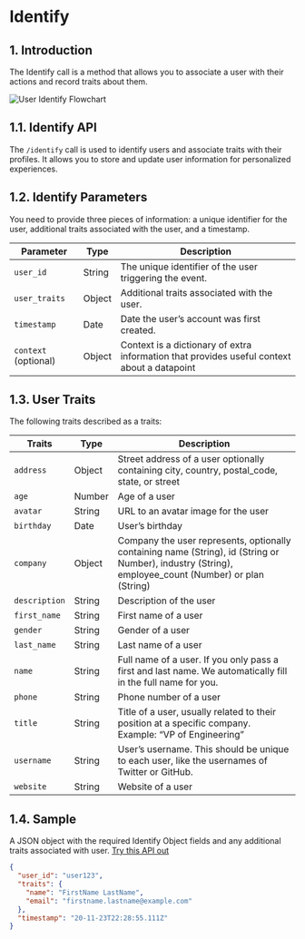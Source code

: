 # Identify

## 1. Introduction

The Identify call is a method that allows you to associate a user with their actions and record traits about them.

![User Identify Flowchart](/img/docs/identify-flowchart.png)

## 1.1. Identify API

The `/identify` call is used to identify users and associate traits with their profiles. It allows you to store and update user information for personalized experiences.

## 1.2. Identify Parameters

You need to provide three pieces of information: a unique identifier for the user, additional traits associated with the user, and a timestamp.

| Parameter       | Type   | Description                                                      |
|-----------------|--------|------------------------------------------------------------------|
| `user_id`       | String | The unique identifier of the user triggering the event.          |
| `user_traits`   | Object | Additional traits associated with the user.                      |
| `timestamp`     | Date   | Date the user’s account was first created.                       |
| `context` (optional) | Object | Context is a dictionary of extra information that provides useful context about a datapoint |

## 1.3. User Traits

The following traits described as a traits:

| Traits          | Type   | Description                                                      |
|-----------------|--------|------------------------------------------------------------------|
| `address`       | Object | Street address of a user optionally containing city, country, postal_code, state, or street |
| `age`           | Number | Age of a user                                                    |
| `avatar`        | String | URL to an avatar image for the user                              |
| `birthday`      | Date   | User’s birthday                                                  |
| `company`       | Object | Company the user represents, optionally containing name (String), id (String or Number), industry (String), employee_count (Number) or plan (String) |
| `description`   | String | Description of the user                                          |
| `first_name`    | String | First name of a user                                             |
| `gender`        | String | Gender of a user                                                 |
| `last_name`     | String | Last name of a user                                              |
| `name`          | String | Full name of a user. If you only pass a first and last name. We automatically fill in the full name for you. |
| `phone`         | String | Phone number of a user                                           |
| `title`         | String | Title of a user, usually related to their position at a specific company. Example: “VP of Engineering” |
| `username`      | String | User’s username. This should be unique to each user, like the usernames of Twitter or GitHub. |
| `website`       | String | Website of a user                                                |

## 1.4. Sample

A JSON object with the required Identify Object fields and any additional traits associated with user. [Try this API out](/public_apis/identify)

```json
{
  "user_id": "user123",
  "traits": {
    "name": "FirstName LastName",
    "email": "firstname.lastname@example.com"
  },
  "timestamp": "20-11-23T22:28:55.111Z"
}
```
